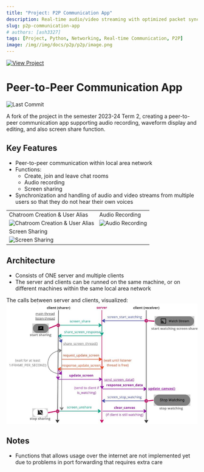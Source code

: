 ```yaml
---
title: "Project: P2P Communication App"
description: Real-time audio/video streaming with optimized packet synchronization
slug: p2p-communication-app
# authors: [ash3327]
tags: [Project, Python, Networking, Real-time Communication, P2P]
image: /img//img/docs/p2p/p2p/image.png
---
```


[![View Project](https://img.shields.io/badge/View_Project-P2P%20Communication%20App-4285F4?style=for-the-badge&logo=github&logoColor=white)](https://github.com/ash3327/Peer-to-Peer-Communication-App)

# Peer-to-Peer Communication App

![Last Commit](https://img.shields.io/badge/last%20commit-Apr%202024-%23FFA500.svg?style=flat&logo=git&logoColor=white)

A fork of the project in the semester 2023-24 Term 2, creating a peer-to-peer communication app supporting audio recording, waveform display and editing, and also screen share function. 

## Key Features
- Peer-to-peer communication within local area network
- Functions:
  - Create, join and leave chat rooms
  - Audio recording
  - Screen sharing
- Synchronization and handling of audio and video streams from multiple users so that they do not hear their own voices

<!-- truncate -->

<table>
  <tr>
    <td>Chatroom Creation &amp; User Alias</td>
    <td>Audio Recording</td>
  </tr>
  <tr>
    <td><img src="/personalblog/img/docs/p2p/image-1.png" alt="Chatroom Creation &amp; User Alias"/></td>
    <td><img src="/personalblog/img/docs/p2p/image-2.png" alt="Audio Recording"/></td>
  </tr>
  <tr>
    <td colspan="2">Screen Sharing</td>
  </tr>
  <tr>
    <td colspan="2"><img src="/personalblog/img/docs/p2p/image-3.png" alt="Screen Sharing"/></td>
  </tr>
</table>

## Architecture
- Consists of ONE server and multiple clients
- The server and clients can be runned on the same machine, or on different machines within the same local area network

The calls between server and clients, visualized:
![](/img/docs/p2p/gui.jpeg)

## Notes

- Functions that allows usage over the internet are not implemented yet due to problems in port forwarding that requires extra care

<!-- ## Installation

To install this package, perform the following:

1) Execute ```pip3 install -r requirements.txt``` in command prompt.

> [!CAUTION]
>
> 2) To allow the usage of the audio-to-text function, you need to manually install the ffmpeg package. (Note that we only allow English transcription for now)
>
>    If you're using conda, then do ```conda install ffmpeg``` (advised).
>
>       

<details>
<summary>More:</summary>

If your OS is linux, then do ```sudo apt install ffmpeg```.

If your OS is windows, you can download FFMPEG from the official download page: https://ffmpeg.org/download.html#build-windows. (Personally, we used the version ffmpeg-master-latest-win64-gpl.zip provided in https://github.com/BtbN/FFmpeg-Builds/releases)

If your OS is MacOS, you can also download it from the official download page: https://ffmpeg.org/download.html#build-mac.

Note that if you downloaded the executable from the website, you'll have to manually move it (```ffmpeg.exe``` in the unzipped ```bin``` subfolder) to your script's root directory (in the SAME layer as other .py files) (or add it to PATH).
</details>

Note:

1) The application currently only work with computers _in the same local area network_ due to port forwarding. 

> [!CAUTION]
>
> 2) Please TURN OFF Windows Defender Firewall AND Windows Firewall (or any firewalls) in the private network before using.

## Server-Side
To start the server, perform the following:

1) Run ```chat_server.py``` by calling ```python chat_server.py --port <port>```. 

    - Use the token ```-h``` to get hints on the arguments.
    - Use the token ```-l``` to show logs of all communication between server and client.
    - Use the token ```-r``` to change the sampling frequency of all audio messages sent to and received from this server.
    - Press ```Ctrl+C``` for the following:
        - check the ip and port of the server, or
        - terminate the server

Notes:

1) You should be able to read the server IP and the port as follows: 
`Initializing Chat Server at IP [10.13.252.5] and port [12345]`

2) You can terminate the server end program and all its associated connections by pressing ```Ctrl+C``` in the command prompt.

3) Sampling Frequency can be set with `-r <frequency>` (Default = 5000). It is advised to lower your sampling frequency if your computer cannot handle the default sampling frequency.

## Client-Side
To start the client-side software, perform the following: 

1) Run ```chat_client.py``` by calling ```python chat_client.py --ip <ip> --port <port>```, where the IP and port can be read from the server side.

    - Use the token ```-h``` to get hints on the arguments.
    - Use the token ```-l``` to show logs of all communication between server and client.

<details>
<summary>Functionalities:</summary>

1) Users can click on 'new room' button to enter the name of the room now.
![](/img/docs/p2p/readme_res/image-1.png)
2) users can click on the room names to join the room directly now.
![](/img/docs/p2p/readme_res/image.png)
3) Users can mute/unmute his/her voices, and also quit room now.
![](/img/docs/p2p/readme_res/image-2.png)

</details>

## Logs


<details>
<summary>Example of server side log:</summary>
```
Initializing Chat Server at IP [10.13.252.5] and port [12345]
Starting server...
Accepted request from: 10.13.252.5 port 1749
I/list                  : 10.13.252.5 1749      : {'action': 'list'}
O/list_rooms            : 10.13.252.5 1749      : {'rooms': []}
I/create                : 10.13.252.5 1749      : {'action': 'create', 'room': 'hello'}
O/created_room          : 10.13.252.5 1749      : {'status': 'ok', 'room': 'hello'}
I/list                  : 10.13.252.5 1749      : {'action': 'list'}
O/list_rooms            : 10.13.252.5 1749      : {'rooms': ['hello']}
I/create                : 10.13.252.5 1749      : {'action': 'create', 'room': 'world'}
O/created_room          : 10.13.252.5 1749      : {'status': 'ok', 'room': 'world'}
I/list                  : 10.13.252.5 1749      : {'action': 'list'}
O/list_rooms            : 10.13.252.5 1749      : {'rooms': ['hello', 'world']}
I/join                  : 10.13.252.5 1749      : {'action': 'join', 'room': 'world'}
O/join_room             : 10.13.252.5 1749      : {'status': 'room already joined', 'room': 'world'}
I/exit                  : 10.13.252.5 1749      : {'action': 'exit'}
Ended request from: 10.13.252.5 port 1749
Accepted request from: 10.13.252.5 port 1819
I/list                  : 10.13.252.5 1819      : {'action': 'list'}
O/list_rooms            : 10.13.252.5 1819      : {'rooms': ['hello', 'world']}
Accepted request from: 10.13.252.5 port 1829
I/list                  : 10.13.252.5 1829      : {'action': 'list'}
O/list_rooms            : 10.13.252.5 1829      : {'rooms': ['hello', 'world']}
I/exit                  : 10.13.252.5 1829      : {'action': 'exit'}
Ended request from: 10.13.252.5 port 1829
I/exit                  : 10.13.252.5 1819      : {'action': 'exit'}
Ended request from: 10.13.252.5 port 1819
```
</details>

<details>
<summary>Example of client side log:</summary>
```
O/list                  : {'action': 'list'}
I/list_rooms            : {'rooms': ['hello', 'world']}
O/create                : {'action': 'create', 'room': 'room 4'}
O/list                  : {'action': 'list'}
I/created_room          : {'status': 'ok', 'room': 'room 4'}
Room 'room 4' created successfully.
I/list_rooms            : {'rooms': ['hello', 'world', 'room 4']}
O/join                  : {'action': 'join', 'room': 'world'}
I/join_room             : {'status': 'ok', 'room': 'world'}
Joined room 'world' successfully.
O/join                  : {'action': 'join', 'room': 'world'}
I/join_room             : {'status': 'room already joined', 'room': 'world'}
Room already joined.
O/create                : {'action': 'create', 'room': 'room 4'}
O/list                  : {'action': 'list'}
I/created_room          : {'status': 'room already exists', 'room': 'room 4'}
Failed to create room.
I/list_rooms            : {'rooms': ['hello', 'world', 'room 4']}
```
</details> -->